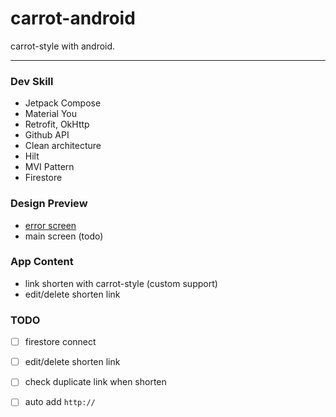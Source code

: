 # carrot-android

carrot-style with android.

---

### Dev Skill

- Jetpack Compose
- Material You
- Retrofit, OkHttp
- Github API
- Clean architecture
- Hilt
- MVI Pattern
- Firestore

### Design Preview

- [error screen](https://youtu.be/q3Hqfr9-cYw)
- main screen (todo)

### App Content

- link shorten with carrot-style (custom support)
- edit/delete shorten link

### TODO

- [ ] firestore connect

- [ ] edit/delete shorten link

- [ ] check duplicate link when shorten

- [ ] auto add `http://`
